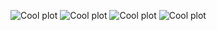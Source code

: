 ![Cool plot](https://raw.github.com/erikbern/mta/master/time_between_arrivals.png)
![Cool plot](https://raw.github.com/erikbern/mta/master/time_to_next_arrival.png)
![Cool plot](https://raw.github.com/erikbern/mta/master/time_to_arrival_by_time_of_day.png)
![Cool plot](https://raw.github.com/erikbern/mta/master/time_to_arrival_percentiles.png)
